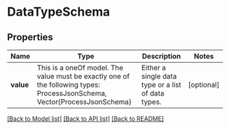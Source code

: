# DataTypeSchema



## Properties
Name | Type | Description | Notes
------------ | ------------- | ------------- | -------------
**value** | This is a oneOf model. The value must be exactly one of the following types: ProcessJsonSchema, Vector{ProcessJsonSchema} | Either a single data type or a list of data types. | [optional] 




[[Back to Model list]](../README.md#models) [[Back to API list]](../README.md#api-endpoints) [[Back to README]](../README.md)


